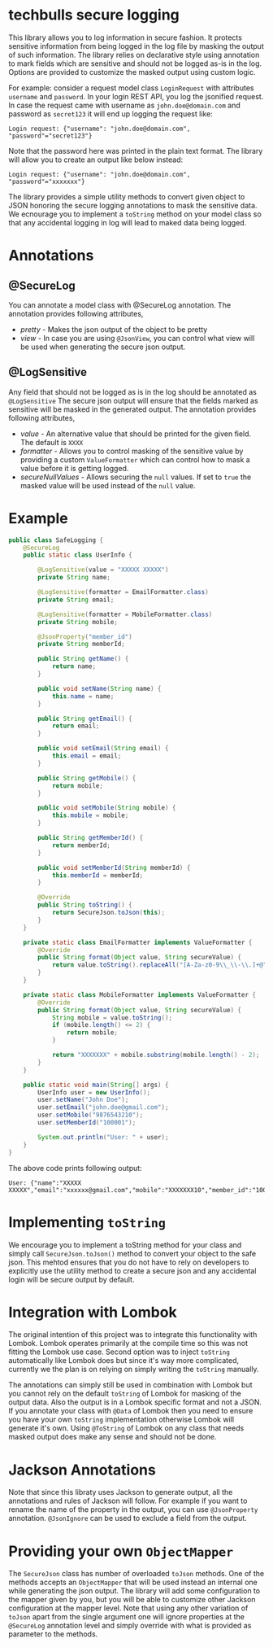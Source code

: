 # techbulls secure logging 
This library allows you to log information in secure fashion. It protects sensitive information from being logged in the log file by masking the output of such information. The library relies on declarative style using annotation to mark fields which are sensitive and should not be logged as-is in the log. Options are provided to customize the masked output using custom logic.

For example: consider a request model class `LoginRequest` with attributes `username` and `password`. In your login REST API, you log the jsonified request. In case the request came with username as `john.doe@domain.com` and password as `secret123` it will end up logging the request like:
```
Login request: {"username": "john.doe@domain.com", "password"="secret123"}
```
Note that the password here was printed in the plain text format. The library will allow you to create an output like below instead:
```
Login request: {"username": "john.doe@domain.com", "password"="xxxxxxx"}
```

The library provides a simple utility methods to convert given object to JSON honoring the secure logging annotations to mask the sensitive data. We ecnourage you to implement a `toString` method on your model class so that any accidental logging in log will lead to maked data being logged.

# Annotations

## @SecureLog
You can annotate a model class with @SecureLog annotation. The annotation provides following attributes,
- *pretty* - Makes the json output of the object to be pretty
- *view* - In case you are using `@JsonView`, you can control what view will be used when generating the secure json output.

## @LogSensitive
Any field that should not be logged as is in the log should be annotated as `@LogSensitive` The secure json output will ensure that the fields marked as sensitive will be masked in the generated output. The annotation provides following attributes,
- *value* - An alternative value that should be printed for the given field. The default is `XXXX`
- *formatter* - Allows you to control masking of the sensitive value by providing a custom `ValueFormatter` which can control how to mask a value before it is getting logged.
- *secureNullValues* - Allows securing the `null` values. If set to `true` the masked value will be used instead of the `null` value.

# Example
```java
public class SafeLogging {
    @SecureLog
    public static class UserInfo {

        @LogSensitive(value = "XXXXX XXXXX")
        private String name;

        @LogSensitive(formatter = EmailFormatter.class)
        private String email;

        @LogSensitive(formatter = MobileFormatter.class)
        private String mobile;

        @JsonProperty("member_id")
        private String memberId;

        public String getName() {
            return name;
        }

        public void setName(String name) {
            this.name = name;
        }

        public String getEmail() {
            return email;
        }

        public void setEmail(String email) {
            this.email = email;
        }

        public String getMobile() {
            return mobile;
        }

        public void setMobile(String mobile) {
            this.mobile = mobile;
        }

        public String getMemberId() {
            return memberId;
        }

        public void setMemberId(String memberId) {
            this.memberId = memberId;
        }

        @Override
        public String toString() {
            return SecureJson.toJson(this);
        }
    }

    private static class EmailFormatter implements ValueFormatter {
        @Override
        public String format(Object value, String secureValue) {
            return value.toString().replaceAll("[A-Za-z0-9\\_\\-\\.]+@", "xxxxxx@");
        }
    }

    private static class MobileFormatter implements ValueFormatter {
        @Override
        public String format(Object value, String secureValue) {
            String mobile = value.toString();
            if (mobile.length() <= 2) {
                return mobile;
            }

            return "XXXXXXX" + mobile.substring(mobile.length() - 2);
        }
    }

    public static void main(String[] args) {
        UserInfo user = new UserInfo();
        user.setName("John Doe");
        user.setEmail("john.doe@gmail.com");
        user.setMobile("9876543210");
        user.setMemberId("100001");

        System.out.println("User: " + user);
    }
}
```

The above code prints following output:
```
User: {"name":"XXXXX XXXXX","email":"xxxxxx@gmail.com","mobile":"XXXXXXX10","member_id":"100001"}
```

# Implementing `toString`
We encourage you to implement a toString method for your class and simply call `SecureJson.toJson()` method to convert your object to the safe json. This mehtod ensures that you do not have to rely on developers to explicitly use the utility method to create a secure json and any accidental login will be secure output by default.

# Integration with Lombok
The original intention of this project was to integrate this functionality with Lombok. Lombok operates primarily at the compile time so this was not fitting the Lombok use case. Second option was to inject `toString` automatically like Lombok does but since it's way more complicated, currently we the plan is on relying on simply writing the `toString` manually.

The annotations can simply still be used in combination with Lombok but you cannot rely on the default `toString` of Lombok for masking of the output data. Also the output is in a Lombok specific format and not a JSON. If you annotate your class with `@Data` of Lombok then you need to ensure you have your own `toString` implementation otherwise Lombok will generate it's own. Using `@ToString` of Lombok on any class that needs masked output does make any sense and should not be done.

# Jackson Annotations
Note that since this libraty uses Jackson to generate output, all the annotations and rules of Jackson will follow. For example if you want to rename the name of the property in the output, you can use `@JsonProperty` annotation. `@JsonIgnore` can be used to exclude a field from the output. 

# Providing your own `ObjectMapper`
The `SecureJson` class has number of overloaded `toJson` methods. One of the methods accepts an `ObjectMapper` that will be used instead an internal one while generating the json output. The library will add some configuration to the mapper given by you, but you will be able to customize other Jackson configuration at the mapper level. Note that using any other variation of `toJson` apart from the single argument one will ignore properties at the `@SecureLog` annotation level and simply override with what is provided as parameter to the methods.
